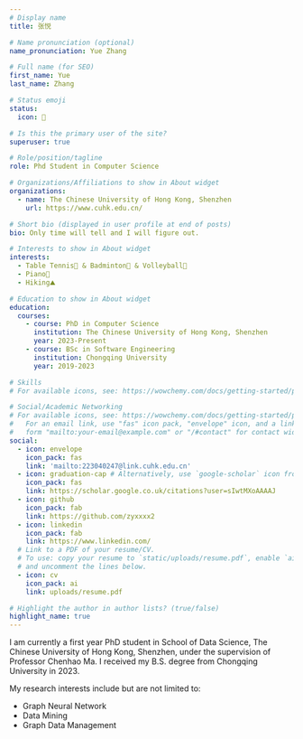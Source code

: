 ```yaml
---
# Display name
title: 张悦

# Name pronunciation (optional)
name_pronunciation: Yue Zhang

# Full name (for SEO)
first_name: Yue
last_name: Zhang

# Status emoji
status:
  icon: 🌷

# Is this the primary user of the site?
superuser: true

# Role/position/tagline
role: Phd Student in Computer Science

# Organizations/Affiliations to show in About widget
organizations:
  - name: The Chinese University of Hong Kong, Shenzhen
    url: https://www.cuhk.edu.cn/

# Short bio (displayed in user profile at end of posts)
bio: Only time will tell and I will figure out.

# Interests to show in About widget
interests:
  - Table Tennis🏓 & Badminton🏸 & Volleyball🏐
  - Piano🎹
  - Hiking⛰️

# Education to show in About widget
education:
  courses:
    - course: PhD in Computer Science
      institution: The Chinese University of Hong Kong, Shenzhen
      year: 2023-Present
    - course: BSc in Software Engineering
      institution: Chongqing University
      year: 2019-2023

# Skills
# For available icons, see: https://wowchemy.com/docs/getting-started/page-builder/#icons

# Social/Academic Networking
# For available icons, see: https://wowchemy.com/docs/getting-started/page-builder/#icons
#   For an email link, use "fas" icon pack, "envelope" icon, and a link in the
#   form "mailto:your-email@example.com" or "/#contact" for contact widget.
social:
  - icon: envelope
    icon_pack: fas
    link: 'mailto:223040247@link.cuhk.edu.cn'
  - icon: graduation-cap # Alternatively, use `google-scholar` icon from `ai` icon pack
    icon_pack: fas
    link: https://scholar.google.co.uk/citations?user=sIwtMXoAAAAJ
  - icon: github
    icon_pack: fab
    link: https://github.com/zyxxxx2
  - icon: linkedin
    icon_pack: fab
    link: https://www.linkedin.com/
  # Link to a PDF of your resume/CV.
  # To use: copy your resume to `static/uploads/resume.pdf`, enable `ai` icons in `params.yaml`,
  # and uncomment the lines below.
  - icon: cv
    icon_pack: ai
    link: uploads/resume.pdf

# Highlight the author in author lists? (true/false)
highlight_name: true
---
```


I am currently a first year PhD student in School of Data Science, The Chinese University of Hong Kong, Shenzhen, under the supervision of Professor Chenhao Ma. I received my B.S. degree from Chongqing University in 2023.

My research interests include but are not limited to:
<ul>
    <li>Graph Neural Network</li>
    <li>Data Mining</li>
    <li>Graph Data Management</li>
</ul>

